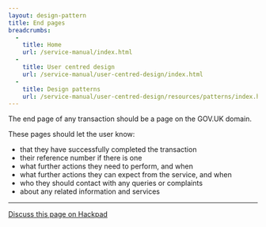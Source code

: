 ```yaml
---
layout: design-pattern
title: End pages
breadcrumbs:
  -
    title: Home
    url: /service-manual/index.html
  -
    title: User centred design
    url: /service-manual/user-centred-design/index.html
  -
    title: Design patterns
    url: /service-manual/user-centred-design/resources/patterns/index.html
---
```


The end page of any transaction should be a page on the GOV.UK domain.

These pages should let the user know:

* that they have successfully completed the transaction
* their reference number if there is one
* what further actions they need to perform, and when
* what further actions they can expect from the service, and when
* who they should contact with any queries or complaints
* about any related information and services




---

[Discuss this page on Hackpad](https://designpatterns.hackpad.com/Transaction-end-pages-xkOPGx6R1iM)